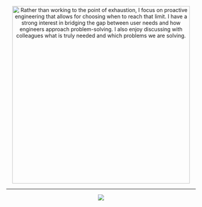<p align="center">
<img width="472" alt="Rather than working to the point of exhaustion, I focus on proactive engineering that allows for choosing when to reach that limit. I have a strong interest in bridging the gap between user needs and how engineers approach problem-solving. I also enjoy discussing with colleagues what is truly needed and which problems we are solving." src="https://github.com/user-attachments/assets/b149b0c7-53ed-4eae-8268-23399f115ae5">
</p>

- - -
<p align="center">
<a href="https://hits.seeyoufarm.com"><img src="https://hits.seeyoufarm.com/api/count/incr/badge.svg?url=https%3A%2F%2Fgithub.com%2Fzuzokim%2Fhit-counter&count_bg=%23CBD9C2&title_bg=%23BAC7CB&icon=github.svg&icon_color=%23FDFDFD&title=today&edge_flat=false"/></a>
  </a>
</p>


